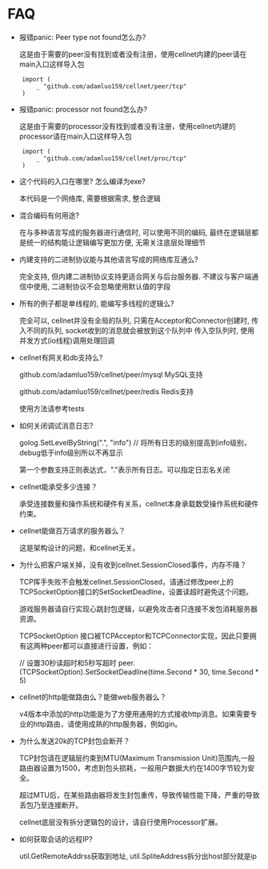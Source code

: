 # FAQ

* 报错panic: Peer type not found怎么办?
    
    这是由于需要的peer没有找到或者没有注册，使用cellnet内建的peer请在main入口这样导入包
```
    import (
        _ "github.com/adamluo159/cellnet/peer/tcp"
    )
```

* 报错panic: processor not found怎么办?

    这是由于需要的processor没有找到或者没有注册，使用cellnet内建的processor请在main入口这样导入包
```
    import (
        _ "github.com/adamluo159/cellnet/proc/tcp"
    )
```

* 这个代码的入口在哪里? 怎么编译为exe?

    本代码是一个网络库, 需要根据需求, 整合逻辑

* 混合编码有何用途?

    在与多种语言写成的服务器进行通信时, 可以使用不同的编码,
    最终在逻辑层都是统一的结构能让逻辑编写更加方便, 无需关注底层处理细节

* 内建支持的二进制协议能与其他语言写成的网络库互通么?

    完全支持, 但内建二进制协议支持更适合网关与后台服务器.
    不建议与客户端通信中使用, 二进制协议不会忽略使用默认值的字段

* 所有的例子都是单线程的, 能编写多线程的逻辑么?

    完全可以, cellnet并没有全局的队列, 只需在Acceptor和Connector创建时,
    传入不同的队列, socket收到的消息就会被放到这个队列中
    传入空队列时, 使用并发方式(io线程)调用处理回调

* cellnet有网关和db支持么?

   github.com/adamluo159/cellnet/peer/mysql   MySQL支持
   
   github.com/adamluo159/cellnet/peer/redis   Redis支持
   
   使用方法请参考tests

* 如何关闭调试消息日志?

   golog.SetLevelByString(".", "info") // 将所有日志的级别提高到info级别，debug低于info级别所以不再显示

   第一个参数支持正则表达式，"."表示所有日志。可以指定日志名关闭

* cellnet能承受多少连接？

   承受连接数量和操作系统和硬件有关系，cellnet本身承载数受操作系统和硬件约束。

* cellnet能做百万请求的服务器么？

   这是架构设计的问题，和cellnet无关。

* 为什么把客户端关掉，没有收到cellnet.SessionClosed事件，内存不降？

   TCP挥手失败不会触发cellnet.SessionClosed，请通过修改peer上的TCPSocketOption接口的SetSocketDeadline，设置读超时避免这个问题。

   游戏服务器请自行实现心跳封包逻辑，以避免攻击者只连接不发包消耗服务器资源。

   TCPSocketOption 接口被TCPAcceptor和TCPConnector实现，因此只要拥有这两种peer都可以直接进行设置，例如：

   // 设置30秒读超时和5秒写超时
   peer.(TCPSocketOption).SetSocketDeadline(time.Second * 30, time.Second * 5)


* cellnet的http能做路由么？能做web服务器么？

   v4版本中添加的http功能是为了方便用通用的方式接收http消息。如果需要专业的http路由，请使用成熟的http服务器，例如gin。

* 为什么发送20k的TCP封包会断开？

   TCP封包请在逻辑层约束到MTU(Maximum Transmission Unit)范围内,一般路由器设置为1500，考虑到包头损耗，一般用户数据大约在1400字节较为安全。

   超过MTU后，在某些路由器将发生封包重传，导致传输性能下降，严重的导致丢包乃至连接断开。

   cellnet底层没有拆分逻辑包的设计，请自行使用Processor扩展。

* 如何获取会话的远程IP?

   util.GetRemoteAddrss获取到地址, util.SpliteAddress拆分出host部分就是ip
